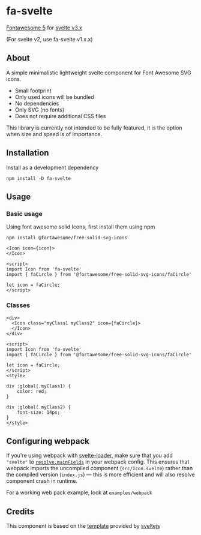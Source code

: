 # fa-svelte
[Fontawesome 5](https://fontawesome.com/) for [svelte v3.x](https://svelte.dev/) 

(For svelte v2, use fa-svelte v1.x.x)
## About
A simple minimalistic lightweight svelte component for Font Awesome SVG icons.
* Small footprint 
* Only used icons will be bundled
* No dependencies
* Only SVG (no fonts)
* Does not require additional CSS files 

This library is currently not intended to be fully featured, it is the option when size and speed is of importance.


## Installation 
Install as a development dependency

`npm install -D fa-svelte`

## Usage

### Basic usage

Using font awesome solid Icons, first install them using npm  

`npm install @fortawesome/free-solid-svg-icons`

```
<Icon icon={icon}>
</Icon>

<script>
import Icon from 'fa-svelte'
import { faCircle } from '@fortawesome/free-solid-svg-icons/faCircle'

let icon = faCircle;
</script>
```

### Classes
```
<div>
  <Icon class="myClass1 myClass2" icon={faCircle}>
  </Icon>
</div>

<script>
import Icon from 'fa-svelte'
import { faCircle } from '@fortawesome/free-solid-svg-icons/faCircle'

let icon = faCircle;
</script>
<style>

div :global(.myClass1) {
    color: red;
}

div :global(.myClass2) {
    font-size: 14px;
}
</style>
```

## Configuring webpack

If you're using webpack with [svelte-loader](https://github.com/sveltejs/svelte-loader), 
make sure that you add `"svelte"` to 
[`resolve.mainFields`](https://webpack.js.org/configuration/resolve/#resolve-mainfields) in 
your webpack config. This ensures that webpack imports the uncompiled component (`src/Icon.svelte`) 
rather than the compiled version (`index.js`) — this is more efficient and will also resolve component 
crash in runtime.  

For a working web pack example, look at `examples/webpack`  

## Credits

This component is based on the [template](https://github.com/sveltejs/component-template) 
provided by [sveltejs](https://github.com/sveltejs) 
